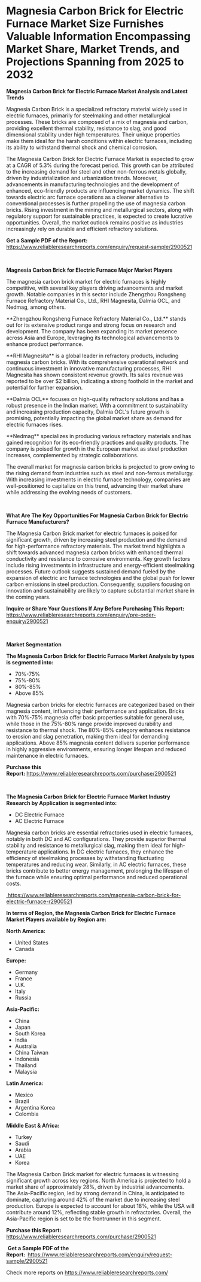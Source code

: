 <p><h1>Magnesia Carbon Brick for Electric Furnace Market Size Furnishes Valuable Information Encompassing Market Share, Market Trends, and Projections Spanning from 2025 to 2032</h1></p><p><strong>Magnesia Carbon Brick for Electric Furnace Market Analysis and Latest Trends</strong></p>
<p><p>Magnesia Carbon Brick is a specialized refractory material widely used in electric furnaces, primarily for steelmaking and other metallurgical processes. These bricks are composed of a mix of magnesia and carbon, providing excellent thermal stability, resistance to slag, and good dimensional stability under high temperatures. Their unique properties make them ideal for the harsh conditions within electric furnaces, including its ability to withstand thermal shock and chemical corrosion.</p><p>The Magnesia Carbon Brick for Electric Furnace Market is expected to grow at a CAGR of 5.3% during the forecast period. This growth can be attributed to the increasing demand for steel and other non-ferrous metals globally, driven by industrialization and urbanization trends. Moreover, advancements in manufacturing technologies and the development of enhanced, eco-friendly products are influencing market dynamics. The shift towards electric arc furnace operations as a cleaner alternative to conventional processes is further propelling the use of magnesia carbon bricks. Rising investment in the mining and metallurgical sectors, along with regulatory support for sustainable practices, is expected to create lucrative opportunities. Overall, the market outlook remains positive as industries increasingly rely on durable and efficient refractory solutions.</p></p>
<p><strong>Get a Sample PDF of the Report:&nbsp;</strong> <a href="https://www.reliableresearchreports.com/enquiry/request-sample/2900521?utm_campaign=2232&utm_medium=2&utm_source=Github&utm_content=ia&utm_term=16032025&utm_id=magnesia-carbon-brick-for-electric-furnace">https://www.reliableresearchreports.com/enquiry/request-sample/2900521</a></p>
<p>&nbsp;</p>
<p><strong>Magnesia Carbon Brick for Electric Furnace Major Market Players</strong></p>
<p><p>The magnesia carbon brick market for electric furnaces is highly competitive, with several key players driving advancements and market growth. Notable companies in this sector include Zhengzhou Rongsheng Furnace Refractory Material Co., Ltd., RHI Magnesita, Dalmia OCL, and Nedmag, among others.</p><p>**Zhengzhou Rongsheng Furnace Refractory Material Co., Ltd.** stands out for its extensive product range and strong focus on research and development. The company has been expanding its market presence across Asia and Europe, leveraging its technological advancements to enhance product performance.</p><p>**RHI Magnesita** is a global leader in refractory products, including magnesia carbon bricks. With its comprehensive operational network and continuous investment in innovative manufacturing processes, RHI Magnesita has shown consistent revenue growth. Its sales revenue was reported to be over $2 billion, indicating a strong foothold in the market and potential for further expansion.</p><p>**Dalmia OCL** focuses on high-quality refractory solutions and has a robust presence in the Indian market. With a commitment to sustainability and increasing production capacity, Dalmia OCL's future growth is promising, potentially impacting the global market share as demand for electric furnaces rises.</p><p>**Nedmag** specializes in producing various refractory materials and has gained recognition for its eco-friendly practices and quality products. The company is poised for growth in the European market as steel production increases, complemented by strategic collaborations.</p><p>The overall market for magnesia carbon bricks is projected to grow owing to the rising demand from industries such as steel and non-ferrous metallurgy. With increasing investments in electric furnace technology, companies are well-positioned to capitalize on this trend, advancing their market share while addressing the evolving needs of customers.</p></p>
<p>&nbsp;</p>
<p><strong>What Are The Key Opportunities For Magnesia Carbon Brick for Electric Furnace Manufacturers?</strong></p>
<p><p>The Magnesia Carbon Brick market for electric furnaces is poised for significant growth, driven by increasing steel production and the demand for high-performance refractory materials. The market trend highlights a shift towards advanced magnesia carbon bricks with enhanced thermal conductivity and resistance to corrosive environments. Key growth factors include rising investments in infrastructure and energy-efficient steelmaking processes. Future outlook suggests sustained demand fueled by the expansion of electric arc furnace technologies and the global push for lower carbon emissions in steel production. Consequently, suppliers focusing on innovation and sustainability are likely to capture substantial market share in the coming years.</p></p>
<p><strong>Inquire or Share Your Questions If Any Before Purchasing This Report:</strong> <a href="https://www.reliableresearchreports.com/enquiry/pre-order-enquiry/2900521?utm_campaign=2232&utm_medium=2&utm_source=Github&utm_content=ia&utm_term=16032025&utm_id=magnesia-carbon-brick-for-electric-furnace">https://www.reliableresearchreports.com/enquiry/pre-order-enquiry/2900521</a></p>
<p>&nbsp;</p>
<p><strong>Market Segmentation</strong></p>
<p><strong>The Magnesia Carbon Brick for Electric Furnace Market Analysis by types is segmented into:</strong></p>
<p><ul><li>70%-75%</li><li>75%-80%</li><li>80%-85%</li><li>Above 85%</li></ul></p>
<p><p>Magnesia carbon bricks for electric furnaces are categorized based on their magnesia content, influencing their performance and application. Bricks with 70%-75% magnesia offer basic properties suitable for general use, while those in the 75%-80% range provide improved durability and resistance to thermal shock. The 80%-85% category enhances resistance to erosion and slag penetration, making them ideal for demanding applications. Above 85% magnesia content delivers superior performance in highly aggressive environments, ensuring longer lifespan and reduced maintenance in electric furnaces.</p></p>
<p><strong>Purchase this Report:&nbsp;</strong><a href="https://www.reliableresearchreports.com/purchase/2900521?utm_campaign=2232&utm_medium=2&utm_source=Github&utm_content=ia&utm_term=16032025&utm_id=magnesia-carbon-brick-for-electric-furnace">https://www.reliableresearchreports.com/purchase/2900521</a></p>
<p>&nbsp;</p>
<p><strong>The Magnesia Carbon Brick for Electric Furnace Market Industry Research by Application is segmented into:</strong></p>
<p><ul><li>DC Electric Furnace</li><li>AC Electric Furnace</li></ul></p>
<p><p>Magnesia carbon bricks are essential refractories used in electric furnaces, notably in both DC and AC configurations. They provide superior thermal stability and resistance to metallurgical slag, making them ideal for high-temperature applications. In DC electric furnaces, they enhance the efficiency of steelmaking processes by withstanding fluctuating temperatures and reducing wear. Similarly, in AC electric furnaces, these bricks contribute to better energy management, prolonging the lifespan of the furnace while ensuring optimal performance and reduced operational costs.</p></p>
<p><a href="https://www.reliableresearchreports.com/magnesia-carbon-brick-for-electric-furnace-r2900521?utm_campaign=2232&utm_medium=2&utm_source=Github&utm_content=ia&utm_term=16032025&utm_id=magnesia-carbon-brick-for-electric-furnace">&nbsp;https://www.reliableresearchreports.com/magnesia-carbon-brick-for-electric-furnace-r2900521</a></p>
<p><strong>In terms of Region, the Magnesia Carbon Brick for Electric Furnace Market Players available by Region are:</strong></p>
<p>
    <p> <strong> North America: </strong>
        <ul>
            <li>United States</li>
            <li>Canada</li>
        </ul>
        </p> 
    <p> <strong> Europe: </strong>
        <ul>
            <li>Germany</li>
            <li>France</li>
            <li>U.K.</li>
            <li>Italy</li>
            <li>Russia</li>
        </ul>
        </p> 
    <p> <strong> Asia-Pacific: </strong>
        <ul>
            <li>China</li>
            <li>Japan</li>
            <li>South Korea</li>
            <li>India</li>
            <li>Australia</li>
            <li>China Taiwan</li>
            <li>Indonesia</li>
            <li>Thailand</li>
            <li>Malaysia</li>
        </ul>
        </p> 
    <p> <strong> Latin America: </strong>
        <ul>
            <li>Mexico</li>
            <li>Brazil</li>
            <li>Argentina Korea</li>
            <li>Colombia</li>
        </ul>
        </p> 
    <p> <strong> Middle East & Africa: </strong>
        <ul>
            <li>Turkey</li>
            <li>Saudi</li>
            <li>Arabia</li>
            <li>UAE</li>
            <li>Korea</li>
        </ul>
    </p>
    </p>
<p><p>The Magnesia Carbon Brick market for electric furnaces is witnessing significant growth across key regions. North America is projected to hold a market share of approximately 28%, driven by industrial advancements. The Asia-Pacific region, led by strong demand in China, is anticipated to dominate, capturing around 42% of the market due to increasing steel production. Europe is expected to account for about 18%, while the USA will contribute around 12%, reflecting stable growth in refractories. Overall, the Asia-Pacific region is set to be the frontrunner in this segment.</p></p>
<p><strong>Purchase this Report: </strong><a href="https://www.reliableresearchreports.com/purchase/2900521?utm_campaign=2232&utm_medium=2&utm_source=Github&utm_content=ia&utm_term=16032025&utm_id=magnesia-carbon-brick-for-electric-furnace">https://www.reliableresearchreports.com/purchase/2900521</a></p>
<p>&nbsp;<strong>Get a Sample PDF of the Report:&nbsp;&nbsp;</strong><a href="https://www.reliableresearchreports.com/enquiry/request-sample/2900521?utm_campaign=2232&utm_medium=2&utm_source=Github&utm_content=ia&utm_term=16032025&utm_id=magnesia-carbon-brick-for-electric-furnace">https://www.reliableresearchreports.com/enquiry/request-sample/2900521</a></p>
<p><strong></strong></p>
<p>Check more reports on <a href="https://www.reliableresearchreports.com/?utm_campaign=2232&utm_medium=2&utm_source=Github&utm_content=ia&utm_term=16032025&utm_id=magnesia-carbon-brick-for-electric-furnace">https://www.reliableresearchreports.com/</a></p>